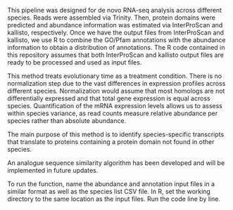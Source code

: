 This pipeline was designed for de novo RNA-seq analysis across different species. Reads were assembled via Trinity. Then, protein domains were predicted and abundance information was estimated via InterProScan and kallisto, respectively. Once we have the output files from InterProScan and kallisto, we use R to combine the GO/Pfam annotations with the abundance information to obtain a distribution of annotations. The R code contained in this repository assumes that both InterProScan and kallisto output files are ready to be processed and used as input files.

This method treats evolutionary time as a treatment condition. There is no normalization step due to the vast differences in expression profiles across different species. Normalization would assume that most homologs are not differentially expressed and that total gene expression is equal across species. Quantification of the mRNA expression levels allows us to assess within species variance, as read counts measure relative abundance per species rather than absolute abundance.

The main purpose of this method is to identify species-specific transcripts that translate to proteins containing a protein domain not found in other species.

An analogue sequence similarity algorithm has been developed and will be implemented in future updates.


To run the function, name the abundance and annotation input files in a similar format as well as the species list CSV file. In R, set the working directory to the same location as the input files. Run the code line by line.
